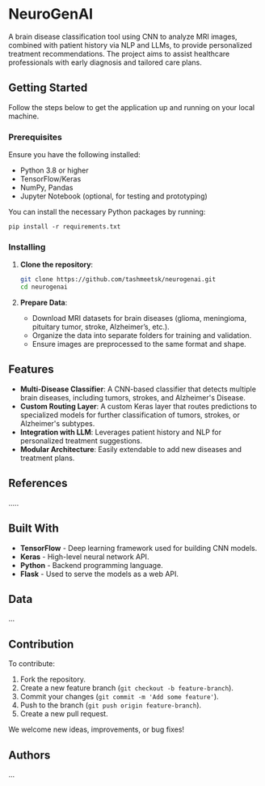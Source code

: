 # NeuroGenAI

A brain disease classification tool using CNN to analyze MRI images, combined with patient history via NLP and LLMs, to provide personalized treatment recommendations. The project aims to assist healthcare professionals with early diagnosis and tailored care plans.

## Getting Started

Follow the steps below to get the application up and running on your local machine.

### Prerequisites

Ensure you have the following installed:

- Python 3.8 or higher
- TensorFlow/Keras
- NumPy, Pandas
- Jupyter Notebook (optional, for testing and prototyping)

You can install the necessary Python packages by running:

```
pip install -r requirements.txt
```

### Installing

1. **Clone the repository**:

   ```bash
   git clone https://github.com/tashmeetsk/neurogenai.git
   cd neurogenai
   ```

2. **Prepare Data**:
   - Download MRI datasets for brain diseases (glioma, meningioma, pituitary tumor, stroke, Alzheimer’s, etc.).
   - Organize the data into separate folders for training and validation.
   - Ensure images are preprocessed to the same format and shape.


## Features

- **Multi-Disease Classifier**: A CNN-based classifier that detects multiple brain diseases, including tumors, strokes, and Alzheimer's Disease.
- **Custom Routing Layer**: A custom Keras layer that routes predictions to specialized models for further classification of tumors, strokes, or Alzheimer's subtypes.
- **Integration with LLM**: Leverages patient history and NLP for personalized treatment suggestions.
- **Modular Architecture**: Easily extendable to add new diseases and treatment plans.

## References
.....

## Built With

- **TensorFlow** - Deep learning framework used for building CNN models.
- **Keras** - High-level neural network API.
- **Python** - Backend programming language.
- **Flask** - Used to serve the models as a web API.

## Data

...

## Contribution

To contribute:

1. Fork the repository.
2. Create a new feature branch (`git checkout -b feature-branch`).
3. Commit your changes (`git commit -m 'Add some feature'`).
4. Push to the branch (`git push origin feature-branch`).
5. Create a new pull request.

We welcome new ideas, improvements, or bug fixes!

## Authors
...
